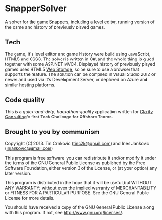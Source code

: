 # SnapperSolver #
A solver for the game [Snappers](https://play.google.com/store/apps/details?id=com.emerginggames.snappers&hl=en), including a level editor, running version of the game and history of previously played games.

## Tech ##
The game, it's level editor and game history were build using JavaScript, HTML5 and CSS3. The solver is written in C#, and the whole thing is glued together with some ASP.NET MVC4. Displayed history of previously played games uses HTML5 [Web Storage](http://www.w3.org/TR/webstorage/), so be sure to use a browser that supports the feature. The solution can be compiled in Visual Studio 2012 or newer and used via it's Development Server, or deployed on Azure and similar hosting platforms.

## Code quality ##
This is a *quick-and-dirty*, *hackathon-quality* application written for [Clarity Consulting](www.claritycon.com)'s first Tech Challenge for Offshore Teams. 

## Brought to you by communism ##
Copyright (C) 2013. Tin Crnkovic (tinc2k@gmail.com) and Ines Jankovic (injankovic@gmail.com)

This program is free software: you can redistribute it and/or modify it under the terms of the GNU General Public License as published by the Free Software Foundation, either version 3 of the License, or (at your option) any later version.

This program is distributed in the hope that it will be useful,but WITHOUT ANY WARRANTY; without even the implied warranty of MERCHANTABILITY or FITNESS FOR A PARTICULAR PURPOSE. See the GNU General Public License for more details.

You should have received a copy of the GNU General Public License along with this program. If not, see http://www.gnu.org/licenses/.
